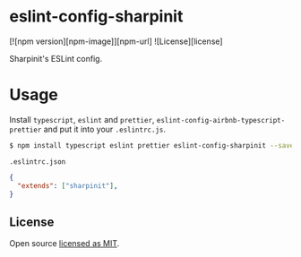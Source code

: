 # eslint-config-sharpinit

[![npm version][npm-image]][npm-url]
![License][license]

Sharpinit's ESLint config.

# Usage
Install `typescript`, `eslint` and `prettier`, `eslint-config-airbnb-typescript-prettier` and put it into your `.eslintrc.js`.

```bash
$ npm install typescript eslint prettier eslint-config-sharpinit --save-dev
```

`.eslintrc.json`

```json
{
  "extends": ["sharpinit"],
}

```

## License

Open source [licensed as MIT](https://github.com/vimutti77/eslint-config-sharpinit/blob/main/LICENSE).
